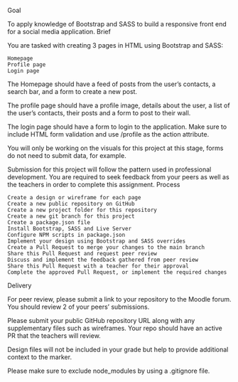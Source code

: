 Goal

To apply knowledge of Bootstrap and SASS to build a responsive front end for a social media application.
Brief

You are tasked with creating 3 pages in HTML using Bootstrap and SASS:

    Homepage
    Profile page
    Login page

The Homepage should have a feed of posts from the user’s contacts, a search bar, and a form to create a new post.

The profile page should have a profile image, details about the user, a list of the user’s contacts, their posts and a form to post to their wall.

The login page should have a form to login to the application. Make sure to include HTML form validation and use /profile as the action attribute.

You will only be working on the visuals for this project at this stage, forms do not need to submit data, for example.

Submission for this project will follow the pattern used in professional development. You are required to seek feedback from your peers as well as the teachers in order to complete this assignment.
Process

    Create a design or wireframe for each page
    Create a new public repository on GitHub
    Create a new project folder for this repository
    Create a new git branch for this project
    Create a package.json file
    Install Bootstrap, SASS and Live Server
    Configure NPM scripts in package.json
    Implement your design using Bootstrap and SASS overrides
    Create a Pull Request to merge your changes to the main branch
    Share this Pull Request and request peer review
    Discuss and implement the feedback gathered from peer review
    Share this Pull Request with a teacher for their approval
    Complete the approved Pull Request, or implement the required changes

Delivery

For peer review, please submit a link to your repository to the Moodle forum. You should review 2 of your peers’ submissions.

Please submit your public GitHub repository URL along with any supplementary files such as wireframes. Your repo should have an active PR that the teachers will review.

Design files will not be included in your grade but help to provide additional context to the marker.

Please make sure to exclude node_modules by using a .gitignore file.
